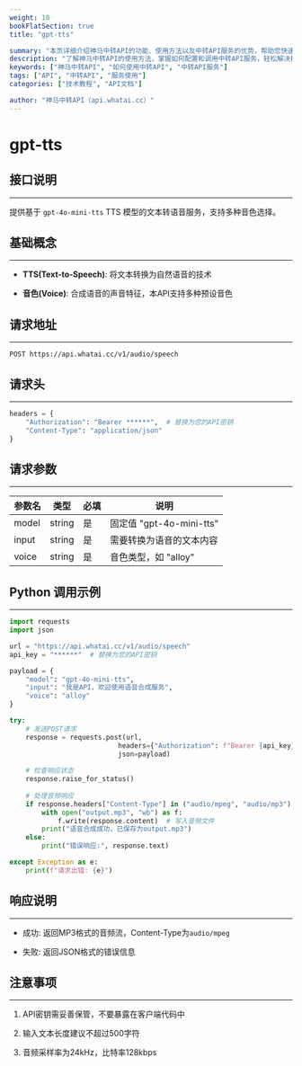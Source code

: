 ```yaml
---
weight: 10
bookFlatSection: true
title: "gpt-tts"

summary: "本页详细介绍神马中转API的功能、使用方法以及中转API服务的优势，帮助您快速上手并提升效率。"
description: "了解神马中转API的使用方法，掌握如何配置和调用中转API服务，轻松解决接口调用难题。"
keywords: ["神马中转API", "如何使用中转API", "中转API服务"]
tags: ["API", "中转API", "服务使用"]
categories: ["技术教程", "API文档"]

author: "神马中转API（api.whatai.cc）"
---
```


# gpt-tts



## **接口说明**

----------------------------------------------------------------------------------------------------------------------------------------------------------------------

提供基于 `gpt-4o-mini-tts` TTS 模型的文本转语音服务，支持多种音色选择。

## **基础概念**

----------------------------------------------------------------------------------------------------------------------------------------------------------------------

*   **TTS(Text-to-Speech)**: 将文本转换为自然语音的技术

*   **音色(Voice)**: 合成语音的声音特征，本API支持多种预设音色

## **请求地址**
----------------------------------------------------------------------------------------------------------------------------------------------------------------------

`POST https://api.whatai.cc/v1/audio/speech`

## **请求头**

------------------------------------------------------------------------------------------------------------------------------------------------------------

```python
headers = {
    "Authorization": "Bearer ******",  # 替换为您的API密钥
    "Content-Type": "application/json"
}
```


## **请求参数**

----------------------------------------------------------------------------------------------------------------------------------------------------------------------

| **参数名** | **类型** | **必填** | **说明** |
| --- | --- | --- | --- |
| model | string | 是 | 固定值 "gpt-4o-mini-tts" |
| input | string | 是 | 需要转换为语音的文本内容 |
| voice | string | 是 | 音色类型，如 "alloy" |

## **Python 调用示例**

------------------------------------------------------------------------------------------------------------------------------------------------------------------------------------

```python
import requests
import json

url = "https://api.whatai.cc/v1/audio/speech"
api_key = "******"  # 替换为您的API密钥

payload = {
    "model": "gpt-4o-mini-tts",
    "input": "我是API，欢迎使用语音合成服务",
    "voice": "alloy"
}

try:
    # 发送POST请求
    response = requests.post(url, 
                           headers={"Authorization": f"Bearer {api_key}"},
                           json=payload)
    
    # 检查响应状态
    response.raise_for_status()
    
    # 处理音频响应
    if response.headers["Content-Type"] in ("audio/mpeg", "audio/mp3"):
        with open("output.mp3", "wb") as f:
            f.write(response.content)  # 写入音频文件
        print("语音合成成功，已保存为output.mp3")
    else:
        print("错误响应:", response.text)

except Exception as e:
    print(f"请求出错: {e}")

```




## **响应说明**

----------------------------------------------------------------------------------------------------------------------------------------------------------------------

*   成功: 返回MP3格式的音频流，Content-Type为`audio/mpeg`

*   失败: 返回JSON格式的错误信息

## **注意事项**

-----------------------------------------------------------------------------------------------------------------------------------------------------------------------

1.   API密钥需妥善保管，不要暴露在客户端代码中

2.   输入文本长度建议不超过500字符

3.   音频采样率为24kHz，比特率128kbps